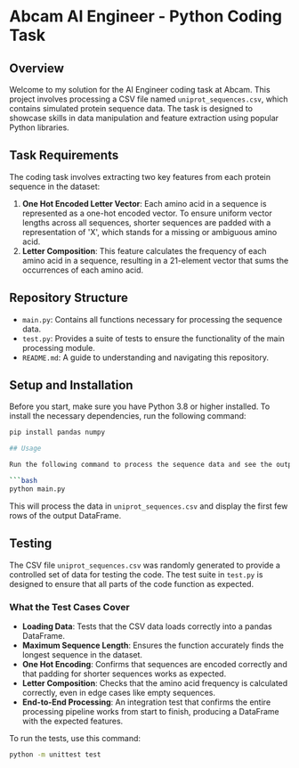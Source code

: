 # Abcam AI Engineer - Python Coding Task

## Overview

Welcome to my solution for the AI Engineer coding task at Abcam. This project involves processing a CSV file named `uniprot_sequences.csv`, which contains simulated protein sequence data. The task is designed to showcase skills in data manipulation and feature extraction using popular Python libraries.

## Task Requirements

The coding task involves extracting two key features from each protein sequence in the dataset:
1. **One Hot Encoded Letter Vector**: Each amino acid in a sequence is represented as a one-hot encoded vector. To ensure uniform vector lengths across all sequences, shorter sequences are padded with a representation of 'X', which stands for a missing or ambiguous amino acid.
2. **Letter Composition**: This feature calculates the frequency of each amino acid in a sequence, resulting in a 21-element vector that sums the occurrences of each amino acid.

## Repository Structure

- `main.py`: Contains all functions necessary for processing the sequence data.
- `test.py`: Provides a suite of tests to ensure the functionality of the main processing module.
- `README.md`: A guide to understanding and navigating this repository.

## Setup and Installation

Before you start, make sure you have Python 3.8 or higher installed. To install the necessary dependencies, run the following command:

```bash
pip install pandas numpy

## Usage

Run the following command to process the sequence data and see the output:

```bash
python main.py
```

This will process the data in `uniprot_sequences.csv` and display the first few rows of the output DataFrame.

## Testing

The CSV file `uniprot_sequences.csv` was randomly generated to provide a controlled set of data for testing the code. The test suite in `test.py` is designed to ensure that all parts of the code function as expected.

### What the Test Cases Cover

- **Loading Data**: Tests that the CSV data loads correctly into a pandas DataFrame.
- **Maximum Sequence Length**: Ensures the function accurately finds the longest sequence in the dataset.
- **One Hot Encoding**: Confirms that sequences are encoded correctly and that padding for shorter sequences works as expected.
- **Letter Composition**: Checks that the amino acid frequency is calculated correctly, even in edge cases like empty sequences.
- **End-to-End Processing**: An integration test that confirms the entire processing pipeline works from start to finish, producing a DataFrame with the expected features.

To run the tests, use this command:

```bash
python -m unittest test
```
